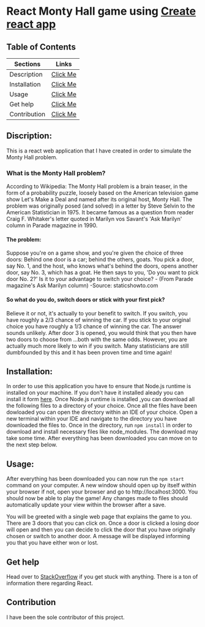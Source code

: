 # React Monty Hall game using [Create react app](https://github.com/facebook/create-react-app)

## Table of Contents
| Sections | Links | 
| ------------- |:-------------:|
| Description | [Click Me](#description) |
| Installation | [Click Me](#installation) |   
| Usage | [Click Me](#usage) |
| Get help | [Click Me](#get-help)
| Contribution | [Click Me](#contribution) |

## Discription:
This is a react web application that I have created in order to simulate the Monty Hall problem.

### What is the Monty Hall problem?
According to Wikipedia: The Monty Hall problem is a brain teaser, in the form of a probability puzzle, loosely based on the American television game show Let's Make a Deal and named after its original host, Monty Hall. The problem was originally posed (and solved) in a letter by Steve Selvin to the American Statistician in 1975. It became famous as a question from reader Craig F. Whitaker's letter quoted in Marilyn vos Savant's 'Ask Marilyn' column in Parade magazine in 1990.

#### The problem:
Suppose you're on a game show, and you're given the choice of three doors: Behind one door is a car; behind the others, goats. You pick a door, say No. 1, and the host, who knows what's behind the doors, opens another door, say No. 3, which has a goat. He then says to you, 'Do you want to pick door No. 2?' Is it to your advantage to switch your choice? - (From Parade magazine's Ask Marilyn column) -Source: staticshowto.com


#### So what do you do, switch doors or stick with your first pick?
Believe it or not, it's actually to your benefit to switch. If you switch, you have roughly a 2/3 chance of winning the car. If you stick to your original choice you have roughly a 1/3 chance of winning the car. The answer sounds unlikely. After door 3 is opened, you would think that you then have two doors to choose from …both with the same odds. However, you are actually much more likely to win if you switch. Many statisticians are still dumbfounded by this and it has been proven time and time again!

## Installation:
In order to use this application you have to ensure that Node.js runtime is installed on your machine. If you don't have it installed aleady you can install it form [here](https://nodejs.org/en/download/). Once Node.js runtime is installed ,you can download all the following files to a directory of your choice. Once all the files have been dowloaded you can open the directory within an IDE of your choice. Open a new terminal within your IDE and navigate to the directory you have downloaded the files to. Once in the directory, run `npm install` in order to download and install necessary files like node_modules. The download may take some time. After everything has been downloaded you can move on to the next step below.

## Usage: 
After everything has been downloaded you can now run the `npm start` command on your computer. A new window should open up by itself within your browser if not, open your browser and go to http://localhost:3000. You should now be able to play the game! Any changes made to files should automatically update your view within the browser after a save.

You will be greeted with a single web page that explains the game to you. There are 3 doors that you can click on. Once a door is clicked a losing door will open and then you can decide to click the door that you have originally chosen or switch to another door. A message will be displayed informing you that you have either won or lost.


## Get help
Head over to [StackOverflow](https://stackoverflow.com) if you get stuck with anything. There is a ton of information there regarding React.

## Contribution
I have been the sole contributor of this project.

